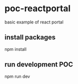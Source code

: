 # poc-reactportal
basic example of react portal

## install packages
npm install

## run development POC
npm run dev
